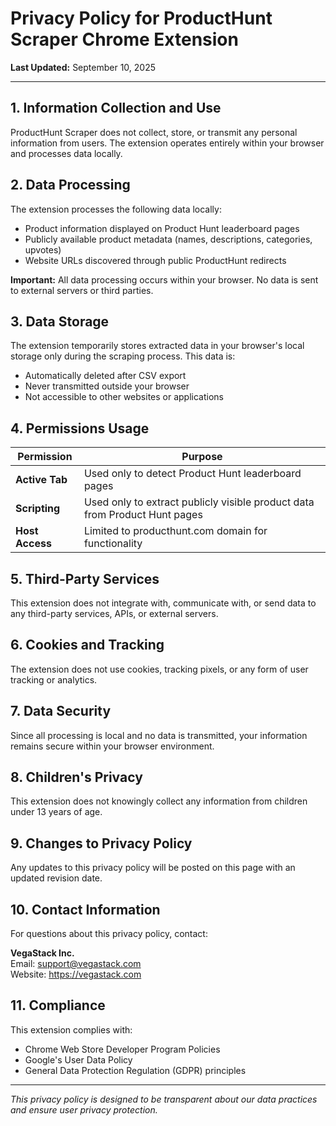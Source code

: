 # Privacy Policy for ProductHunt Scraper Chrome Extension

**Last Updated:** September 10, 2025

---

## 1. Information Collection and Use

ProductHunt Scraper does not collect, store, or transmit any personal information from users. The extension operates entirely within your browser and processes data locally.

## 2. Data Processing

The extension processes the following data locally:

- Product information displayed on Product Hunt leaderboard pages
- Publicly available product metadata (names, descriptions, categories, upvotes)
- Website URLs discovered through public ProductHunt redirects

**Important:** All data processing occurs within your browser. No data is sent to external servers or third parties.

## 3. Data Storage

The extension temporarily stores extracted data in your browser's local storage only during the scraping process. This data is:

- Automatically deleted after CSV export
- Never transmitted outside your browser
- Not accessible to other websites or applications

## 4. Permissions Usage

| Permission | Purpose |
|------------|---------|
| **Active Tab** | Used only to detect Product Hunt leaderboard pages |
| **Scripting** | Used only to extract publicly visible product data from Product Hunt pages |
| **Host Access** | Limited to producthunt.com domain for functionality |


## 5. Third-Party Services

This extension does not integrate with, communicate with, or send data to any third-party services, APIs, or external servers.

## 6. Cookies and Tracking

The extension does not use cookies, tracking pixels, or any form of user tracking or analytics.

## 7. Data Security

Since all processing is local and no data is transmitted, your information remains secure within your browser environment.

## 8. Children's Privacy

This extension does not knowingly collect any information from children under 13 years of age.

## 9. Changes to Privacy Policy

Any updates to this privacy policy will be posted on this page with an updated revision date.

## 10. Contact Information

For questions about this privacy policy, contact:

**VegaStack Inc.**  
Email: support@vegastack.com  
Website: https://vegastack.com

## 11. Compliance

This extension complies with:

- Chrome Web Store Developer Program Policies
- Google's User Data Policy  
- General Data Protection Regulation (GDPR) principles

---

*This privacy policy is designed to be transparent about our data practices and ensure user privacy protection.*